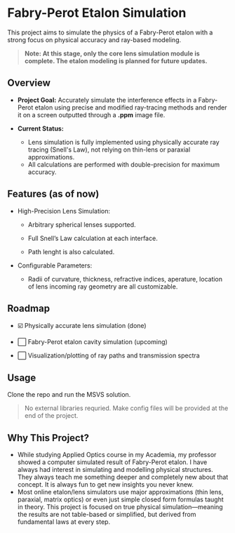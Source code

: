 # Fabry-Perot Etalon Simulation
This project aims to simulate the physics of a Fabry-Perot etalon with a strong focus on physical accuracy and ray-based modeling.

> **Note: At this stage, only the core lens simulation module is complete. The etalon modeling is planned for future updates.**
## Overview
- **Project Goal:** Accurately simulate the interference effects in a Fabry-Perot etalon using precise and modified ray-tracing methods and render it on a screen outputted through a **.ppm** image file.

- **Current Status:** 
  - Lens simulation is fully implemented using physically accurate ray tracing (Snell's Law), not relying on thin-lens or paraxial approximations.
  - All calculations are performed with double-precision for maximum accuracy.

## Features (as of now)
- High-Precision Lens Simulation:

  - Arbitrary spherical lenses supported.

  - Full Snell’s Law calculation at each interface.
  - Path lenght is also calculated.

- Configurable Parameters:

  - Radii of curvature, thickness, refractive indices, aperature, location of lens incoming ray geometry are all customizable.

## Roadmap
 - ☑️ Physically accurate lens simulation (done)

 - ⬜ Fabry-Perot etalon cavity simulation (upcoming)

 - ⬜ Visualization/plotting of ray paths and transmission spectra

## Usage
Clone the repo and run the MSVS solution.
> No external libraries requried.
> Make config files will be provided at the end of the project.

## Why This Project?
- While studying Applied Optics course in my Academia, my professor showed a computer simulated result of Fabry-Perot etalon. I have always had interest in simulating and modelling physical structures. They always teach me something deeper and completely new about that concept. It is always fun to get new insights you never knew.
- Most online etalon/lens simulators use major approximations (thin lens, paraxial, matrix optics) or even just simple closed form formulas taught in theory. This project is focused on true physical simulation—meaning the results are not table-based or simplified, but derived from fundamental laws at every step.


